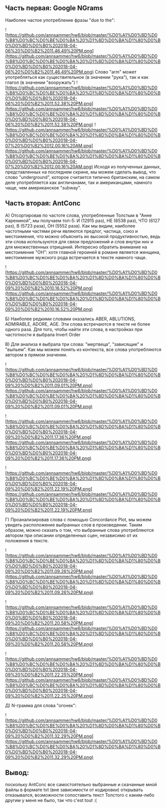 ## Часть первая: Google NGrams

Наиболее частое употребление фразы "due to the":

![https://github.com/annsammer/hw6/blob/master/%D0%A1%D0%BD%D0%B8%D0%BC%D0%BE%D0%BA%20%D1%8D%D0%BA%D1%80%D0%B0%D0%BD%D0%B0%202018-04-06%20%D0%B2%2011.46.49%20PM.png](https://github.com/annsammer/hw6/blob/master/%D0%A1%D0%BD%D0%B8%D0%BC%D0%BE%D0%BA%20%D1%8D%D0%BA%D1%80%D0%B0%D0%BD%D0%B0%202018-04-06%20%D0%B2%2011.46.49%20PM.png)
Слово "arm" может употребляться как существительное (в значении "рука"), так и как глагол (в значении "вооружать")
![https://github.com/annsammer/hw6/blob/master/%D0%A1%D0%BD%D0%B8%D0%BC%D0%BE%D0%BA%20%D1%8D%D0%BA%D1%80%D0%B0%D0%BD%D0%B0%202018-04-06%20%D0%B2%2011.52.38%20PM.png](https://github.com/annsammer/hw6/blob/master/%D0%A1%D0%BD%D0%B8%D0%BC%D0%BE%D0%BA%20%D1%8D%D0%BA%D1%80%D0%B0%D0%BD%D0%B0%202018-04-06%20%D0%B2%2011.52.38%20PM.png)
![https://github.com/annsammer/hw6/blob/master/%D0%A1%D0%BD%D0%B8%D0%BC%D0%BE%D0%BA%20%D1%8D%D0%BA%D1%80%D0%B0%D0%BD%D0%B0%202018-04-07%20%D0%B2%2012.00.16%20AM.png](https://github.com/annsammer/hw6/blob/master/%D0%A1%D0%BD%D0%B8%D0%BC%D0%BE%D0%BA%20%D1%8D%D0%BA%D1%80%D0%B0%D0%BD%D0%B0%202018-04-07%20%D0%B2%2012.00.16%20AM.png)
Исходя из полученных данных, представленных на последнем скрине, мы можем сделать вывод, что слово "underground", которое считается типично британским, на самом деле употребляется как англичанами, так и американцами, намного чаще, чем американское "subway".


## Часть вторая: AntConc
А) Отсортировав по частоте слова, употребленные Толстым в "Анне Карениной", мы получаем топ-5: И (12915 раз), НЕ (6538 раз), ЧТО (6127 раз), В (5723 раза), ОН (5552 раза). Как мы видим, наиболее частотными частями речи являются предлог, частица, союз и местоимения, что можно объяснить их высокой продуктивностью, ведь эти слова используются для связи предложений и слов внутри них и для множественных отрицаний. Интересно обратить внимание на местоимение "ОН": хотя главной героиней в романе является женщина, местоимение мужского рода встречается в тексте намного чаще. 

![https://github.com/annsammer/hw6/blob/master/%D0%A1%D0%BD%D0%B8%D0%BC%D0%BE%D0%BA%20%D1%8D%D0%BA%D1%80%D0%B0%D0%BD%D0%B0%202018-04-09%20%D0%B2%2010.16.52%20PM.png](https://github.com/annsammer/hw6/blob/master/%D0%A1%D0%BD%D0%B8%D0%BC%D0%BE%D0%BA%20%D1%8D%D0%BA%D1%80%D0%B0%D0%BD%D0%B0%202018-04-09%20%D0%B2%2010.16.52%20PM.png)

Б) Наиболее редкими словами оказались ABER, ABLUTIONS, ADMIRABLE, ADORE, AGE. Эти слова встречаются в тексте не более одного раза. Для того, чтобы найти эти слова, в настройках при частотности я выбрала Invert Order

В) Для анализа я выбрала три слова: "мертвеца", "зависящие" и "выпьем". Как мы можем понять из контекста, все слова употребляются автором в прямом значении.

![https://github.com/annsammer/hw6/blob/master/%D0%A1%D0%BD%D0%B8%D0%BC%D0%BE%D0%BA%20%D1%8D%D0%BA%D1%80%D0%B0%D0%BD%D0%B0%202018-04-09%20%D0%B2%2011.09.01%20PM.png](https://github.com/annsammer/hw6/blob/master/%D0%A1%D0%BD%D0%B8%D0%BC%D0%BE%D0%BA%20%D1%8D%D0%BA%D1%80%D0%B0%D0%BD%D0%B0%202018-04-09%20%D0%B2%2011.09.01%20PM.png)

![https://github.com/annsammer/hw6/blob/master/%D0%A1%D0%BD%D0%B8%D0%BC%D0%BE%D0%BA%20%D1%8D%D0%BA%D1%80%D0%B0%D0%BD%D0%B0%202018-04-09%20%D0%B2%2011.17.36%20PM.png](https://github.com/annsammer/hw6/blob/master/%D0%A1%D0%BD%D0%B8%D0%BC%D0%BE%D0%BA%20%D1%8D%D0%BA%D1%80%D0%B0%D0%BD%D0%B0%202018-04-09%20%D0%B2%2011.17.36%20PM.png)

![https://github.com/annsammer/hw6/blob/master/%D0%A1%D0%BD%D0%B8%D0%BC%D0%BE%D0%BA%20%D1%8D%D0%BA%D1%80%D0%B0%D0%BD%D0%B0%202018-04-09%20%D0%B2%2011.22.19%20PM.png](https://github.com/annsammer/hw6/blob/master/%D0%A1%D0%BD%D0%B8%D0%BC%D0%BE%D0%BA%20%D1%8D%D0%BA%D1%80%D0%B0%D0%BD%D0%B0%202018-04-09%20%D0%B2%2011.22.19%20PM.png)

Г) Проанализировав слова с помощью Concordance Plot, мы можем увидеть расположение выбранных слов в произведении. Таким образом, можно сказать о том, что выбранные слова употребляются автором при описании определенных сцен, независимо от их положения в тексте. 

![https://github.com/annsammer/hw6/blob/master/%D0%A1%D0%BD%D0%B8%D0%BC%D0%BE%D0%BA%20%D1%8D%D0%BA%D1%80%D0%B0%D0%BD%D0%B0%202018-04-09%20%D0%B2%2011.09.26%20PM.png](https://github.com/annsammer/hw6/blob/master/%D0%A1%D0%BD%D0%B8%D0%BC%D0%BE%D0%BA%20%D1%8D%D0%BA%D1%80%D0%B0%D0%BD%D0%B0%202018-04-09%20%D0%B2%2011.09.26%20PM.png)

![https://github.com/annsammer/hw6/blob/master/%D0%A1%D0%BD%D0%B8%D0%BC%D0%BE%D0%BA%20%D1%8D%D0%BA%D1%80%D0%B0%D0%BD%D0%B0%202018-04-09%20%D0%B2%2011.20.58%20PM.png](https://github.com/annsammer/hw6/blob/master/%D0%A1%D0%BD%D0%B8%D0%BC%D0%BE%D0%BA%20%D1%8D%D0%BA%D1%80%D0%B0%D0%BD%D0%B0%202018-04-09%20%D0%B2%2011.20.58%20PM.png)

![https://github.com/annsammer/hw6/blob/master/%D0%A1%D0%BD%D0%B8%D0%BC%D0%BE%D0%BA%20%D1%8D%D0%BA%D1%80%D0%B0%D0%BD%D0%B0%202018-04-09%20%D0%B2%2011.22.25%20PM.png](https://github.com/annsammer/hw6/blob/master/%D0%A1%D0%BD%D0%B8%D0%BC%D0%BE%D0%BA%20%D1%8D%D0%BA%D1%80%D0%B0%D0%BD%D0%B0%202018-04-09%20%D0%B2%2011.22.25%20PM.png)

Д) N-грамма для слова "огонек": 

![https://github.com/annsammer/hw6/blob/master/%D0%A1%D0%BD%D0%B8%D0%BC%D0%BE%D0%BA%20%D1%8D%D0%BA%D1%80%D0%B0%D0%BD%D0%B0%202018-04-09%20%D0%B2%2011.32.29%20PM.png](https://github.com/annsammer/hw6/blob/master/%D0%A1%D0%BD%D0%B8%D0%BC%D0%BE%D0%BA%20%D1%8D%D0%BA%D1%80%D0%B0%D0%BD%D0%B0%202018-04-09%20%D0%B2%2011.32.29%20PM.png)

## Вывод:
поскольку AntConc все самостоятельно выбранные и скачанные мной файлы в формате txt (вне зависимости от кодировки) открывать отказывался, возможности сопоставить текст Толстого с каким-либо другим у меня не было, так что c'est tout :(
